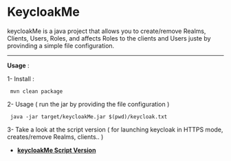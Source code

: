 # KeycloakMe

keycloakMe is a java project that allows you to create/remove Realms, Clients, Users, Roles, and affects Roles to the clients and Users juste by provinding a simple file configuration. 

----------------------------------------------------------

 **Usage** :

 1- Install : 
 
     mvn clean package
 
 
 2- Usage ( run the jar by providing the file configuration )
 
     java -jar target/keycloakMe.jar $(pwd)/keycloak.txt

 
 3- Take a look at the script version ( for launching keycloak in HTTPS mode, creates/remove Realms, clients.. )

   *  [**keycloakMe Script Version**]( https://github.com/rac021/KeycloakMe/tree/master/script_version )
